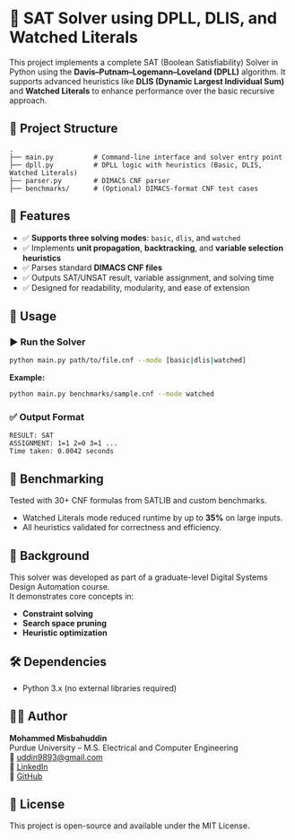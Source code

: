
# 🧠 SAT Solver using DPLL, DLIS, and Watched Literals

This project implements a complete SAT (Boolean Satisfiability) Solver in Python using the **Davis–Putnam–Logemann–Loveland (DPLL)** algorithm. It supports advanced heuristics like **DLIS (Dynamic Largest Individual Sum)** and **Watched Literals** to enhance performance over the basic recursive approach.

## 📂 Project Structure

```
.
├── main.py          # Command-line interface and solver entry point
├── dpll.py          # DPLL logic with heuristics (Basic, DLIS, Watched Literals)
├── parser.py        # DIMACS CNF parser
├── benchmarks/      # (Optional) DIMACS-format CNF test cases
```

## 🚀 Features

- ✅ **Supports three solving modes**: `basic`, `dlis`, and `watched`
- ✅ Implements **unit propagation**, **backtracking**, and **variable selection heuristics**
- ✅ Parses standard **DIMACS CNF files**
- ✅ Outputs SAT/UNSAT result, variable assignment, and solving time
- ✅ Designed for readability, modularity, and ease of extension

## 📌 Usage

### ▶️ Run the Solver

```bash
python main.py path/to/file.cnf --mode [basic|dlis|watched]
```

**Example:**

```bash
python main.py benchmarks/sample.cnf --mode watched
```

### ✅ Output Format

```
RESULT: SAT
ASSIGNMENT: 1=1 2=0 3=1 ...
Time taken: 0.0042 seconds
```

## 🧪 Benchmarking

Tested with 30+ CNF formulas from SATLIB and custom benchmarks.  
- Watched Literals mode reduced runtime by up to **35%** on large inputs.
- All heuristics validated for correctness and efficiency.

## 📖 Background

This solver was developed as part of a graduate-level Digital Systems Design Automation course.  
It demonstrates core concepts in:
- **Constraint solving**
- **Search space pruning**
- **Heuristic optimization**

## 🛠️ Dependencies

- Python 3.x (no external libraries required)

## 👨‍💻 Author

**Mohammed Misbahuddin**  
Purdue University – M.S. Electrical and Computer Engineering  
📧 uddin9893@gmail.com  
📎 [LinkedIn](https://www.linkedin.com/in/misbahuddin2001)  
📎 [GitHub](https://github.com/Moham155)

## 📄 License

This project is open-source and available under the MIT License.
